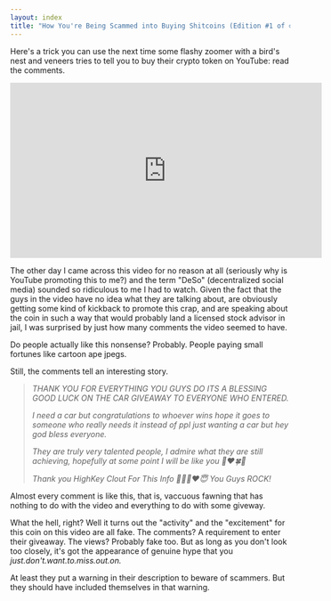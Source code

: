 ```yaml
---
layout: index
title: "How You're Being Scammed into Buying Shitcoins (Edition #1 of ∞)"
---
```


Here's a trick you can use the next time some flashy zoomer with a bird's nest and veneers tries to tell you to buy
their crypto token on YouTube: read the comments.

<iframe width="560" height="315" src="https://www.youtube.com/embed/2v6rKsp6yJM" title="YouTube video player" frameborder="0" allow="accelerometer; autoplay; clipboard-write; encrypted-media; gyroscope; picture-in-picture" allowfullscreen></iframe>

The other day I came across this video for no reason at all (seriously why is YouTube promoting this to me?) and the term
"DeSo" (decentralized social media) sounded so ridiculous to me I had to watch. Given the fact that the guys in the video
have no idea what they are talking about, are obviously getting some kind of kickback to promote this crap, and are speaking about the coin in such a way that would probably land a licensed stock advisor in jail, I was surprised
by just how many comments the video seemed to have. 

Do people actually like this nonsense? Probably. People paying small fortunes like cartoon ape jpegs.

Still, the comments tell an interesting story.

> *THANK YOU FOR EVERYTHING YOU GUYS DO ITS A BLESSING GOOD LUCK ON THE CAR GIVEAWAY TO EVERYONE WHO ENTERED.*
>
>*I need a car but congratulations  to whoever  wins hope it goes to someone who really needs it instead of ppl just wanting  a car   but hey god bless everyone.*
>
>*They are truly very talented people, I admire what they are still achieving, hopefully at some point I will be like you 🔑❤️🍀🤑*
>
>*Thank you HighKey Clout For This Info 🤘🏽💯❤️😇 You Guys ROCK!*

Almost every comment is like this, that is, vaccuous fawning that has nothing to do with the video and everything to do with some giveway.

What the hell, right? Well it turns out the "activity" and the "excitement" for this coin on this video are all fake. The comments? A requirement to enter their giveaway. The views? Probably fake too. But as long as you don't look too closely, it's got the appearance of genuine hype that you *just.don't.want.to.miss.out.on.*

At least they put a warning in their description to beware of scammers. But they should have included themselves in that warning.


